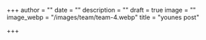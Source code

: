 +++
author = ""
date = ""
description = ""
draft = true
image = ""
image_webp = "/images/team/team-4.webp"
title = "younes post"

+++
